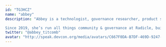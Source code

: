```yaml
---
id: "TG3HCZ"
name: "abbey"
description: "Abbey is a technologist, governance researcher, product strategist, and community developer/leader. She spends her time building decentralized technologies and growing open-source communities around them.

Since 2019, she’s run all things community & governance at Radicle, building decentralized collaboration tools for developers. She is currently stewarding the projects transition to the DAO. Additionally, she sits on the Board of the Radicle Foundation and Optimism Foundation."
twitter: "@abbey_titcomb"
avatar: "http://speak.devcon.org/media/avatars/C667F0DA-B7DF-469D-9247-BE2102FB7F80_yAADqci.jpeg"
---
```

